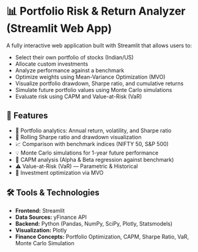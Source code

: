 # 📊 Portfolio Risk & Return Analyzer (Streamlit Web App)

A fully interactive web application built with Streamlit that allows users to:
- Select their own portfolio of stocks (Indian/US)
- Allocate custom investments
- Analyze performance against a benchmark
- Optimize weights using Mean-Variance Optimization (MVO)
- Visualize portfolio drawdown, Sharpe ratio, and cumulative returns
- Simulate future portfolio values using Monte Carlo simulations
- Evaluate risk using CAPM and Value-at-Risk (VaR)

## 🚀 Features
- 🧮 Portfolio analytics: Annual return, volatility, and Sharpe ratio
- 🔁 Rolling Sharpe ratio and drawdown visualization
- 📈 Comparison with benchmark indices (NIFTY 50, S&P 500)
- 💡 Monte Carlo simulations for 1-year future performance
- 📘 CAPM analysis (Alpha & Beta regression against benchmark)
- ⚠️ Value-at-Risk (VaR) — Parametric & Historical
- 🧠 Investment optimization via MVO

## 🛠️ Tools & Technologies
- **Frontend:** Streamlit
- **Data Sources:** yFinance API
- **Backend:** Python (Pandas, NumPy, SciPy, Plotly, Statsmodels)
- **Visualization:** Plotly
- **Finance Concepts:** Portfolio Optimization, CAPM, Sharpe Ratio, VaR, Monte Carlo Simulation
